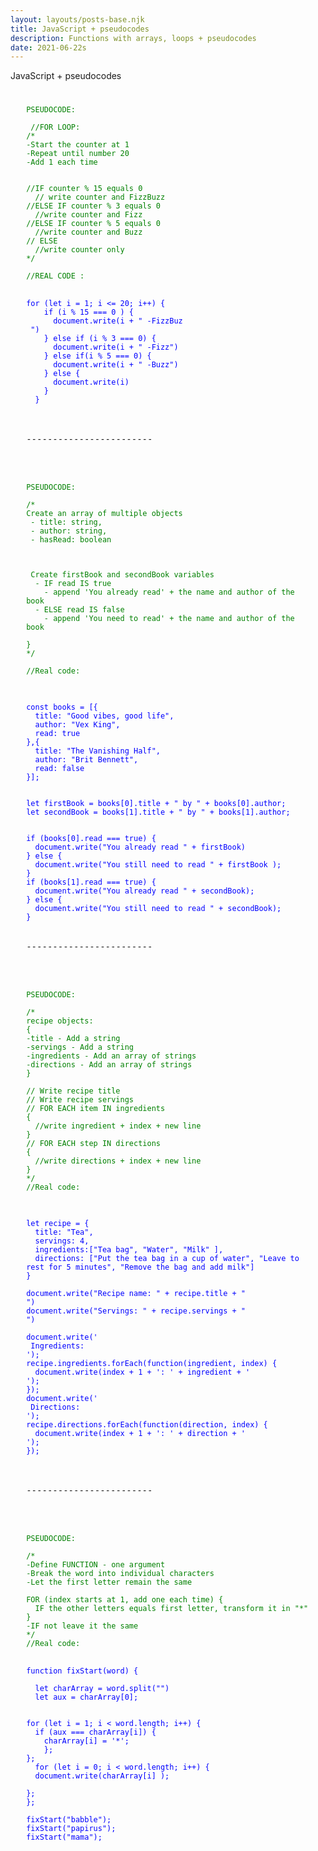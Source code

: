 ```yaml
---
layout: layouts/posts-base.njk
title: JavaScript + pseudocodes 
description: Functions with arrays, loops + pseudocodes
date: 2021-06-22s
---
```

  JavaScript + pseudocodes 
<pre style="margin: 5%;">
<code style="color: green">
PSEUDOCODE: 

 //FOR LOOP:
/*
-Start the counter at 1
-Repeat until number 20
-Add 1 each time


//IF counter % 15 equals 0
  // write counter and FizzBuzz
//ELSE IF counter % 3 equals 0
  //write counter and Fizz
//ELSE IF counter % 5 equals 0
  //write counter and Buzz
// ELSE 
  //write counter only
*/

//REAL CODE :
</code>
<code style="color: blue">
for (let i = 1; i <= 20; i++) {
    if (i % 15 === 0 ) {
      document.write(i + " -FizzBuz <br/> ")
    } else if (i % 3 === 0) {
      document.write(i + " -Fizz")
    } else if(i % 5 === 0) {
      document.write(i + " -Buzz")
    } else {
      document.write(i)
    }
  }
</code>

<br/>------------------------<br/><br/>

<code style="color: green">
PSEUDOCODE: 

/*
Create an array of multiple objects  
 - title: string,
 - author: string,
 - hasRead: boolean



 Create firstBook and secondBook variables
  - IF read IS true
    - append 'You already read' + the name and author of the book
  - ELSE read IS false
    - append 'You need to read' + the name and author of the book
  
}
*/

//Real code:
</code>
<code style="color: blue">

const books = [{
  title: "Good vibes, good life",
  author: "Vex King",
  read: true
},{
  title: "The Vanishing Half",
  author: "Brit Bennett",
  read: false
}];


let firstBook = books[0].title + " by " + books[0].author;
let secondBook = books[1].title + " by " + books[1].author;


if (books[0].read === true) {
  document.write("You already read " + firstBook)
} else {
  document.write("You still need to read " + firstBook );
}
if (books[1].read === true) {
  document.write("You already read " + secondBook);
} else {
  document.write("You still need to read " + secondBook);
}
</code>
<br/>------------------------<br/><br/>

<code style="color: green">
PSEUDOCODE: 

/*
recipe objects: 
{
-title - Add a string
-servings - Add a string
-ingredients - Add an array of strings
-directions - Add an array of strings
}

// Write recipe title
// Write recipe servings
// FOR EACH item IN ingredients 
{
  //write ingredient + index + new line
}
// FOR EACH step IN directions 
{
  //write directions + index + new line
}
*/
//Real code: 
</code>
<code style="color: blue">

let recipe = {
  title: "Tea",
  servings: 4,
  ingredients:["Tea bag", "Water", "Milk" ],
  directions: ["Put the tea bag in a cup of water", "Leave to rest for 5 minutes", "Remove the bag and add milk"]
}

document.write("Recipe name: " + recipe.title + "<br/>")
document.write("Servings: " + recipe.servings + "<br />")

document.write('<br /> Ingredients: <br />');
recipe.ingredients.forEach(function(ingredient, index) {
  document.write(index + 1 + ': ' + ingredient + '<br />');
});
document.write('<br /> Directions: <br />');
recipe.directions.forEach(function(direction, index) {
  document.write(index + 1 + ': ' + direction + '<br />');
});
</code>

<br/>------------------------<br/><br/>

<code style="color: green">
PSEUDOCODE: 

/* 
-Define FUNCTION - one argument 
-Break the word into individual characters
-Let the first letter remain the same 

FOR (index starts at 1, add one each time) {
  IF the other letters equals first letter, transform it in "*"
}
-IF not leave it the same
*/
//Real code: 
</code>
<code style="color: blue">
function fixStart(word) {
  
  let charArray = word.split("")
  let aux = charArray[0];
  

for (let i = 1; i < word.length; i++) {
  if (aux === charArray[i]) {
    charArray[i] = '*';
    };
};
  for (let i = 0; i < word.length; i++) {
  document.write(charArray[i] );
  
};
};

fixStart("babble");
fixStart("papirus");
fixStart("mama");

</code>
</pre>